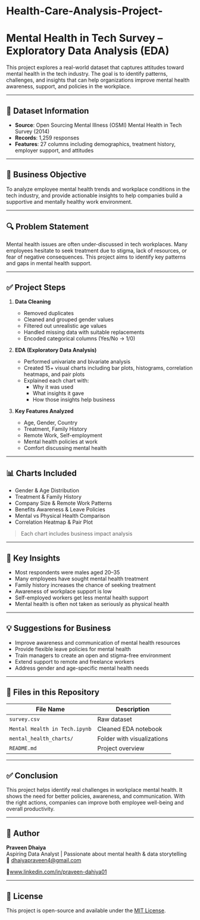 # Health-Care-Analysis-Project-
#  Mental Health in Tech Survey – Exploratory Data Analysis (EDA)

This project explores a real-world dataset that captures attitudes toward mental health in the tech industry. The goal is to identify patterns, challenges, and insights that can help organizations improve mental health awareness, support, and policies in the workplace.

---

## 📁 Dataset Information

- **Source**: Open Sourcing Mental Illness (OSMI) Mental Health in Tech Survey (2014)
- **Records**: 1,259 responses
- **Features**: 27 columns including demographics, treatment history, employer support, and attitudes

---

## 🎯 Business Objective

To analyze employee mental health trends and workplace conditions in the tech industry, and provide actionable insights to help companies build a supportive and mentally healthy work environment.

---

## 🔍 Problem Statement

Mental health issues are often under-discussed in tech workplaces. Many employees hesitate to seek treatment due to stigma, lack of resources, or fear of negative consequences. This project aims to identify key patterns and gaps in mental health support.

---

## ✅ Project Steps

1. **Data Cleaning**  
   - Removed duplicates  
   - Cleaned and grouped gender values  
   - Filtered out unrealistic age values  
   - Handled missing data with suitable replacements  
   - Encoded categorical columns (Yes/No → 1/0)

2. **EDA (Exploratory Data Analysis)**  
   - Performed univariate and bivariate analysis  
   - Created 15+ visual charts including bar plots, histograms, correlation heatmaps, and pair plots  
   - Explained each chart with:
     - Why it was used  
     - What insights it gave  
     - How those insights help business

3. **Key Features Analyzed**  
   - Age, Gender, Country  
   - Treatment, Family History  
   - Remote Work, Self-employment  
   - Mental health policies at work  
   - Comfort discussing mental health  

---

## 📊 Charts Included

- Gender & Age Distribution  
- Treatment & Family History  
- Company Size & Remote Work Patterns  
- Benefits Awareness & Leave Policies  
- Mental vs Physical Health Comparison  
- Correlation Heatmap & Pair Plot  
> Each chart includes business impact analysis

---

## 🧠 Key Insights

- Most respondents were males aged 20–35  
- Many employees have sought mental health treatment  
- Family history increases the chance of seeking treatment  
- Awareness of workplace support is low  
- Self-employed workers get less mental health support  
- Mental health is often not taken as seriously as physical health

---

## 💡 Suggestions for Business

- Improve awareness and communication of mental health resources  
- Provide flexible leave policies for mental health  
- Train managers to create an open and stigma-free environment  
- Extend support to remote and freelance workers  
- Address gender and age-specific mental health needs

---

## 📎 Files in this Repository

| File Name                     | Description |
|------------------------------|-------------|
| `survey.csv`                 | Raw dataset |
| `Mental Health in Tech.ipynb` | Cleaned EDA notebook |
| `mental_health_charts/`      | Folder with visualizations |
| `README.md`                  | Project overview |

---

## ✅ Conclusion

This project helps identify real challenges in workplace mental health. It shows the need for better policies, awareness, and communication. With the right actions, companies can improve both employee well-being and overall productivity.

---

## 📌 Author

**Praveen Dhaiya**  
Aspiring Data Analyst | Passionate about mental health & data storytelling  
📧 dhaiyapraveen4@gmail.com 

🔗www.linkedin.com/in/praveen-dahiya01

---

## 📖 License

This project is open-source and available under the [MIT License](LICENSE).
